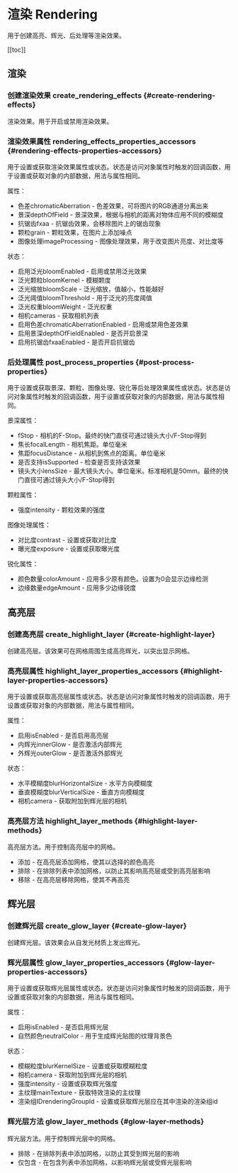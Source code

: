 # 渲染 Rendering <Badge text="pro"/>

用于创建高亮、辉光、后处理等渲染效果。

[[toc]]

## 渲染

### 创建渲染效果 create_rendering_effects {#create-rendering-effects}

渲染效果。用于开启或禁用渲染效果。

### 渲染效果属性 rendering_effects_properties_accessors {#rendering-effects-properties-accessors}

用于设置或获取渲染效果属性或状态。状态是访问对象属性时触发的回调函数，用于设置或获取对象的内部数据，用法与属性相同。

属性：
- 色差chromaticAberration - 色差效果，可将图片的RGB通道分离出来
- 景深depthOfField - 景深效果，根据与相机的距离对物体应用不同的模糊度
- 抗锯齿fxaa - 抗锯齿效果，会移除图片上的锯齿现象
- 颗粒grain - 颗粒效果，在图片上添加噪点
- 图像处理imageProcessing - 图像处理效果，用于改变图片亮度、对比度等

状态：
- 启用泛光bloomEnabled - 启用或禁用泛光效果
- 泛光颗粒bloomKernel - 模糊颗度
- 泛光缩放bloomScale - 泛光缩放，值越小，性能越好
- 泛光阈值bloomThreshold - 用于泛光的亮度阈值
- 泛光权重bloomWeight - 泛光权重
- 相机cameras - 获取相机列表
- 启用色差chromaticAberrationEnabled - 启用或禁用色差效果
- 启用景深depthOfFieldEnabled - 是否开启景深
- 启用抗锯齿fxaaEnabled - 是否开启抗锯齿

### 后处理属性 post_process_properties {#post-process-properties}

用于设置或获取景深、颗粒、图像处理、锐化等后处理效果属性或状态。状态是访问对象属性时触发的回调函数，用于设置或获取对象的内部数据，用法与属性相同。

景深属性：
- fStop - 相机的F-Stop。最终的快门直径可通过镜头大小/F-Stop得到
- 焦长focalLength - 相机焦距。单位毫米
- 焦距focusDistance - 从相机到焦点的距离。单位毫米
- 是否支持isSupported - 检查是否支持该效果
- 镜头大小lensSize - 最大镜头大小。单位毫米。标准相机是50mm。最终的快门直径可通过镜头大小/F-Stop得到

颗粒属性：
- 强度intensity - 颗粒效果的强度

图像处理属性：
- 对比度contrast - 设置或获取对比度
- 曝光度exposure - 设置或获取曝光度

锐化属性：
- 颜色数量colorAmount - 应用多少原有颜色。设置为0会显示边缘检测
- 边缘数量edgeAmount - 应用多少边缘锐度

## 高亮层

### 创建高亮层 create_highlight_layer {#create-highlight-layer}

创建高亮层。该效果可在网格周围生成高亮辉光，以突出显示网格。

### 高亮层属性 highlight_layer_properties_accessors {#highlight-layer-properties-accessors}

用于设置或获取高亮层属性或状态。状态是访问对象属性时触发的回调函数，用于设置或获取对象的内部数据，用法与属性相同。

属性：
- 启用isEnabled - 是否启用高亮层
- 内辉光innerGlow - 是否激活内部辉光
- 外辉光outerGlow - 是否激活外部辉光

状态：
- 水平模糊度blurHorizontalSize - 水平方向模糊度
- 垂直模糊度blurVerticalSize - 垂直方向模糊度
- 相机camera - 获取附加到辉光层的相机

### 高亮层方法 highlight_layer_methods {#highlight-layer-methods}

高亮层方法。用于控制高亮层中的网格。

- 添加 - 在高亮层添加网格，使其以选择的颜色高亮
- 排除 - 在排除列表中添加网格，以防止其影响高亮层或受到高亮层影响
- 移除 - 在高亮层移除网格，使其不再高亮

## 辉光层

### 创建辉光层 create_glow_layer {#create-glow-layer}

创建辉光层。该效果会从自发光材质上发出辉光。

### 辉光层属性 glow_layer_properties_accessors {#glow-layer-properties-accessors}

用于设置或获取辉光层属性或状态。状态是访问对象属性时触发的回调函数，用于设置或获取对象的内部数据，用法与属性相同。

属性：
- 启用isEnabled - 是否启用辉光层
- 自然颜色neutralColor - 用于生成辉光贴图的纹理背景色

状态：
- 模糊粒度blurKernelSize - 设置或获取模糊粒度
- 相机camera - 获取附加到辉光层的相机
- 强度intensity - 设置或获取辉光强度
- 主纹理mainTexture - 获取特效渲染的主纹理
- 渲染组IDrenderingGroupId - 设置或获取辉光层应在其中渲染的渲染组id

### 辉光层方法 glow_layer_methods {#glow-layer-methods}

辉光层方法。用于控制辉光层中的网格。

- 排除 - 在排除列表中添加网格，以防止其受到辉光层的影响
- 仅包含 - 在包含列表中添加网格，以影响辉光层或受辉光层影响
